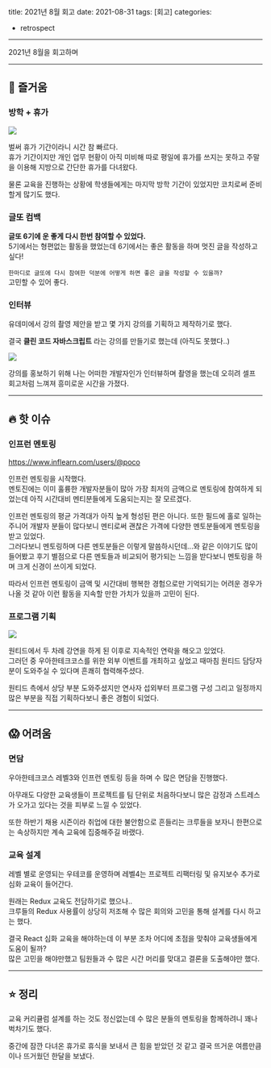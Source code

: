 title: 2021년 8월 회고
date: 2021-08-31
tags: [회고]
categories:
- retrospect

---

2021년 8월을 회고하며

<!-- more -->

---

## 🤩 즐거움

### 방학 + 휴가

![](https://lh3.googleusercontent.com/-BQzMG4UbOYs/YT3zgGVtssI/AAAAAAAAl4g/I4s6i1z_ixgnarv3RNZl9ssm4OHljMpEwCLcBGAsYHQ/238812235.jpg)

벌써 휴가 기간이라니 시간 참 빠르다.  
휴가 기간이지만 개인 업무 현황이 아직 미비해 따로 평일에 휴가를 쓰지는 못하고 주말을 이용해 지방으로 간단한 휴가를 다녀왔다.

물론 교육을 진행하는 상황에 학생들에게는 마지막 방학 기간이 있었지만 코치로써 준비할게 많기도 했다.

### 글또 컴백

**글또 6기에 운 좋게 다시 한번 참여할 수 있었다.**  
5기에서는 형편없는 활동을 했었는데 6기에서는 좋은 활동을 하며 멋진 글을 작성하고 싶다!

`한마디로 글또에 다시 참여한 덕분에 어떻게 하면 좋은 글을 작성할 수 있을까?`  
고민할 수 있어 좋다.

### 인터뷰

유데미에서 강의 촬영 제안을 받고 몇 가지 강의를 기획하고 제작하기로 했다.

결국 **클린 코드 자바스크립트** 라는 강의를 만들기로 했는데 (아직도 못했다..)

![](https://lh3.googleusercontent.com/-u5gD2q-KFXc/YT32vy6kr9I/AAAAAAAAl4o/vTCrZ-2AYvs_C4xxAZj6XJ8TfkseCHdsQCLcBGAsYHQ/clean-code-js-cover-img.png)

강의를 홍보하기 위해 나는 어떠한 개발자인가 인터뷰하며 촬영을 했는데 오히려 셀프 회고처럼 느껴져 흥미로운 시간을 가졌다.

---

## 🔥 핫 이슈

### 인프런 멘토링

https://www.inflearn.com/users/@poco

인프런 멘토링을 시작했다.  
멘토진에는 이미 훌륭한 개발자분들이 많아 가장 최저의 금액으로 멘토링에 참여하게 되었는데 아직 시간대비 멘티분들에게 도움되는지는 잘 모르겠다.

인프런 멘토링의 평균 가격대가 아직 높게 형성된 편은 아니다. 또한 필드에 홀로 일하는 주니어 개발자 분들이 많다보니 멘티로써 괜찮은 가격에 다양한 멘토분들에게 멘토링을 받고 있었다.  
그러다보니 멘토링하며 다른 멘토분들은 이렇게 말씀하시던데...와 같은 이야기도 많이 들어봤고 후기 별점으로 다른 멘토들과 비교되어 평가되는 느낌을 받다보니 멘토링을 하며 크게 신경이 쓰이게 되었다.

따라서 인프런 멘토링이 금액 및 시간대비 행복한 경험으로만 기억되기는 어려운 경우가 나올 것 같아 이런 활동을 지속할 만한 가치가 있을까 고민이 된다.

### 프로그램 기획

![](https://static.wanted.co.kr/images/events/1469/00193013.jpg)

원티드에서 두 차례 강연을 하게 된 이후로 지속적인 연락을 해오고 있었다.  
그러던 중 우아한테크코스를 위한 외부 이벤트를 개최하고 싶었고 때마침 원티드 담당자분이 도와주실 수 있다며 흔쾌히 협력해주셨다.  

원티드 측에서 상당 부분 도와주셨지만 연사자 섭외부터 프로그램 구성 그리고 일정까지 많은 부분을 직접 기획하다보니 좋은 경험이 되었다.

---

## 😱 어려움

### 면담

우아한테크코스 레벨3와 인프런 멘토링 등을 하며 수 많은 면담을 진행했다.

아무래도 다양한 교육생들이 프로젝트를 팀 단위로 처음하다보니 많은 감정과 스트레스가 오가고 있다는 것을 피부로 느낄 수 있었다.

또한 하반기 채용 시즌이라 취업에 대한 불안함으로 흔들리는 크루들을 보자니 한편으로는 속상하지만 계속 교육에 집중해주길 바랬다.


### 교육 설계

레벨 별로 운영되는 우테코를 운영하며 레벨4는 프로젝트 리팩터링 및 유지보수 추가로 심화 교육이 들어간다.

원래는 Redux 교육도 전담하기로 했으나..  
크루들의 Redux 사용률이 상당히 저조해 수 많은 회의와 고민을 통해 설계를 다시 하고는 했다.

결국 React 심화 교육을 해야하는데 이 부분 조차 어디에 초점을 맞춰야 교육생들에게 도움이 될까?  
많은 고민을 해야만했고 팀원들과 수 많은 시간 머리를 맞대고 결론을 도출해야만 했다.

---

## ⭐️ 정리

교육 커리큘럼 설계를 하는 것도 정신없는데 수 많은 분들의 멘토링을 함께하려니 꽤나 벅차기도 했다.

중간에 잠깐 다녀온 휴가로 휴식을 보내서 큰 힘을 받았던 것 같고 결국 뜨거운 여름만큼이나 뜨거웠던 한달을 보냈다.
